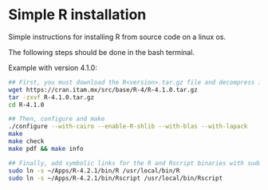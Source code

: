 # Simple R installation

Simple instructions for installing R from source code on a linux os.

The following steps should be done in the bash terminal.

Example with version 4.1.0:

```bash
## First, you must download the R<version>.tar.gz file and decompress it.
wget https://cran.itam.mx/src/base/R-4/R-4.1.0.tar.gz
tar -zxvf R-4.1.0.tar.gz
cd R-4.1.0

## Then, configure and make
./configure --with-cairo --enable-R-shlib --with-blas --with-lapack
make
make check
make pdf && make info

## Finally, add symbolic links for the R and Rscript binaries with sudo
sudo ln -s ~/Apps/R-4.2.1/bin/R /usr/local/bin/R 
sudo ln -s ~/Apps/R-4.2.1/bin/Rscript /usr/local/bin/Rscript
```

